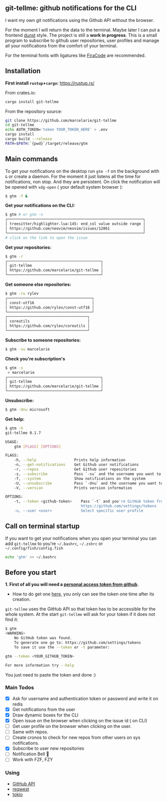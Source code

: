 ## git-tellme: github notifications for the CLI

I want my own git notifications using the Github API without the browser.

For the moment I will return the data to the terminal. Maybe later I can put a
frontend [dunst](https://github.com/dunst-project/dunst) style. The project is
still a **work in progress**. This is a small program to subscribe to github
user repositories, user profiles and manage all your notifications from the
comfort of your terminal.

For the terminal fonts with ligatures like
[FiraCode](https://github.com/tonsky/FiraCode) are recommended.

## Installation

**First install `rustup`+`cargo`:** https://rustup.rs/

From crates.io:

```bash
cargo install git-tellme
```

From the repository source:

```bash
git clone https://github.com/marcelarie/git-tellme
cd git-tellme
echo AUTH_TOKEN='token YOUR_TOKEN_HERE' > .env
cargo install
cargo build --release
PATH=$PATH:`{pwd}`/target/release/gtm
```

## Main commands

To get your notifications on the desktop run `gtm -f` on the background with `&`
or create a daemon. For the moment it just listens all the time for
notifications, non stop. And they are persistent. On click the notification will
be opened with `xdg-open` ( your default system browser ):

```bash
$ gtm -f &
```

**Get your notifications on the CLI:**

```bash
$ gtm # or gtm -n
┌─────────────────────────────────────────────────────────────┐
│ treesitter/highlighter.lua:145: end_col value outside range │
│ https://github.com/neovim/neovim/issues/12861               │
└─────────────────────────────────────────────────────────────┘
# click on the link to open the issue
```

**Get your repositories:**

```bash
$ gtm -r
┌──────────────────────────────────────────┐
│ git-tellme                               │
│ https://github.com/marcelarie/git-tellme │
└──────────────────────────────────────────┘
```

**Get someone else repositories:**

```bash
$ gtm -ru rylev
┌──────────────────────────────────────┐
│ const-utf16                          │
│ https://github.com/rylev/const-utf16 │
└──────────────────────────────────────┘
┌────────────────────────────────────┐
│ coreutils                          │
│ https://github.com/rylev/coreutils │
└────────────────────────────────────┘
```

**Subscribe to someone repositories:**

```bash
$ gtm -su marcelarie
```

**Check you're subscription's**

```bash
$ gtm -s
 ⭐ marcelarie
┌──────────────────────────────────────────┐
│ git-tellme                               │
│ https://github.com/marcelarie/git-tellme │
└──────────────────────────────────────────┘
```

**Unsubscribe:**

```bash
$ gtm -Unu microsoft
```

**Get help:**

```bash
$ gtm -h
git-tellme 0.1.7

USAGE:
    gtm [FLAGS] [OPTIONS]

FLAGS:
    -h, --help                 Prints help information
    -n, --get-notifications    Get Github user notifications
    -r, --repos                Get Github user repositories
    -s, --subscribe            Pass `-su` and the username you want to subscribe to
    -f, --system               Show notifications on the system
    -U, --unsubscribe          Pass `-Unu` and the username you want to unsubscribe to
    -V, --version              Prints version information

OPTIONS:
    -t, --token <github-token>    Pass `-t` and you're GitHub token from
                                  https://github.com/settings/tokens
    -u, --user <user>             Select specific user profile
```

## Call on terminal startup

If you want to get your notifications when you open your terminal you can add
`git-tellme` to you're `~/.bashrc`, `~/.zshrc` or `~/.config/fish/config.fish`

```bash
echo 'gtm' >> ~/.bashrc
```

## Before you start

**1. First of all you will need a
[personal access token from github](https://github.com/settings/tokens).**

- How to do get one
  [here](https://docs.github.com/en/github/authenticating-to-github/keeping-your-account-and-data-secure/creating-a-personal-access-token),
  you only can see the token one time after its creation.

`git-tellme` uses the GitHub API so that token has to be accessible for the
whole system. At the start `git-tellme` will ask for your token if it does not
find it:

```bash
$ gtm
<WARNING>
    No GitHub token was found.
    To generate one go to: https://github.com/settings/tokens
    To save it use the --token or -t parameter:

gtm --token <YOUR_GITHUB_TOKEN>

For more information try --help
```

You just need to paste the token and done :)

### Main Todos

- [x] Ask for username and authentication token or password and write it on
      redis
- [x] Get notifications from the user
- [x] Draw dynamic boxes for the CLI
- [x] Open issue on the browser when clicking on the issue id ( on CLI)
- [ ] Get user profile on the browser when clicking on the user.
- [ ] Same with repos.
- [ ] Create cronos to check for new repos from other users on sys
      notifications.
- [x] Subscribe to user new repositories
- [ ] Notification Bell 🔔
- [ ] Work with FZF, FZY

### Using

- [GitHub API](https://docs.github.com/en/rest)
- [reqwest](https://crates.io/crates/reqwest)
- [tokio](https://crates.io/crates/tokio)
